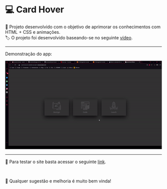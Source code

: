 # 💻 Card Hover

📱 Projeto desenvolvido com o objetivo de aprimorar os conhecimentos com HTML + CSS e animações.
<br>
🏷️ O projeto foi desenvolvido baseando-se no seguinte [vídeo](https://www.youtube.com/watch?v=EZqhWu8GJ6U&list=PLGcCUWE4uaqUZF203MRZldNi-9Afi5SrO&index=7&t=0s).

---

Demonstração do app:

<img src="./github_assets/demo.gif" />

---

🧪 Para testar o site basta acessar o seguinte [link](http://card-hover.s3-website-sa-east-1.amazonaws.com).


<br>

🙏 Qualquer sugestão e melhoria é muito bem vinda!